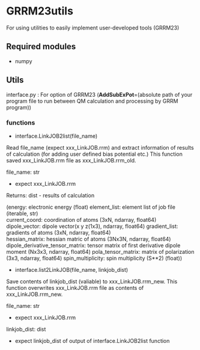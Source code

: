 # GRRM23utils
For using utilities to easily implement user-developed tools (GRRM23)

## Required modules
- numpy

## Utils
interface.py : For option of GRRM23 (**AddSubExPot**=(absolute path of your program file to run between QM calculation and processing by GRRM program)) 
 

### functions
- interface.LinkJOB2list(file_name)

Read file_name (expect xxx_LinkJOB.rrm) and extract information of results of calculation (for adding user defined bias potential etc.)
This function saved xxx_LinkJOB.rrm file as xxx_LinkJOB.rrm_old.

file_name: str
- expect xxx_LinkJOB.rrm

Returns: dist - results of calculation 

(energy: electronic energy (float) 
 element_list: element list of job file (iterable, str)  
 current_coord:  coordination of atoms (3xN, ndarray, float64)  
 dipole_vector: dipole vector(x y z(1x3), ndarray, float64) 
 gradient_list: gradients of atoms (3xN, ndarray, float64)  
 hessian_matrix: hessian matric of atoms (3Nx3N, ndarray, float64)
 dipole_derivative_tensor_matrix: tensor matrix of first derivative dipole moment (Nx3x3, ndarray, float64)
 pola_tensor_matrix: matrix of polarization (3x3, ndarray, float64)
 spin_multiplicity: spin multiplicity (S**2) (float)) 

- interface.list2LinkJOB(file_name, linkjob_dist)

Save contents of linkjob_dist (valiable) to xxx_LinkJOB.rrm_new.
This function overwrites xxx_LinkJOB.rrm file as contents of xxx_LinkJOB.rrm_new.

file_name: str
- expect xxx_LinkJOB.rrm

linkjob_dist: dist
- expect linkjob_dist of output of interface.LinkJOB2list function



  

